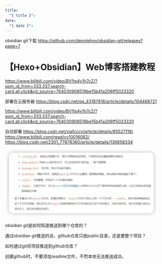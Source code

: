 ```yaml
---
title:
  "{ title }": 
date:
  "{ date }":
---
```


obsidian git下载
https://github.com/denolehov/obsidian-git/releases?page=7

# 【Hexo+Obsidian】Web博客搭建教程
https://www.bilibili.com/video/BV1ts4y1h7cZ/?spm_id_from=333.337.search-card.all.click&vd_source=764030908519be15b41a206ff5023320

部署在云服务器
https://blog.csdn.net/qq_43187818/article/details/104468721

https://www.bilibili.com/video/BV1ts4y1h7cZ/?spm_id_from=333.337.search-card.all.click&vd_source=764030908519be15b41a206ff5023320

自动部署
https://blog.csdn.net/viafcccy/article/details/85527118/
https://www.bilibili.com/read/cv10016062/
https://blog.csdn.net/2301_77878360/article/details/136858334

![](../img/Pasted%20image%2020240521204053.png)

obsidian git是如何知道推送到哪个仓库的？

通过obsidian git推送的话，github仓库只放public目录，还是要整个项目？

如何通过git将项目推送到github仓库？

创建github时，不要添加readme文件，不然本地无法推送成功。